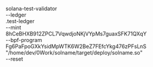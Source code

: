solana-test-validator \
    --ledger \
    .test-ledger \
    --mint \
    8hCeBHXB912ZPCL7VqwdjoNKjVYpMs7guaxSFK71QXqY \
    --bpf-program \
    Fg6PaFpoGXkYsidMpWTK6W2BeZ7FEfcYkg476zPFsLnS \
    "/home/dev/0Work/solname/target/deploy/solname.so" \
    --reset